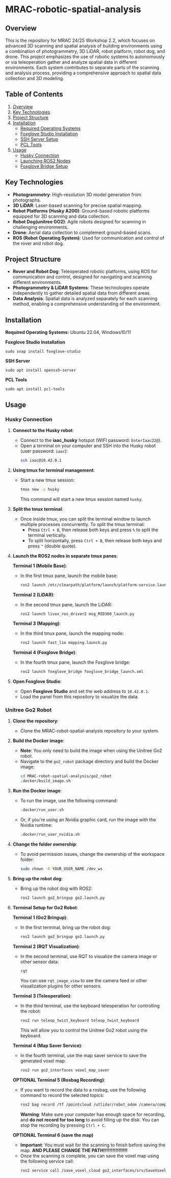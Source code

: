 # MRAC-robotic-spatial-analysis
## Overview
This is the repository for MRAC 24/25 Workshop 2.2, which focuses on advanced 3D scanning and spatial analysis of building environments using a combination of photogrammetry, 3D LiDAR, robot platform, robot dog, and drone. This project emphasizes the use of robotic systems to autonomously or via teleoperation gather and analyze spatial data in different environments. Each system contributes to separate parts of the scanning and analysis process, providing a comprehensive approach to spatial data collection and 3D modeling.


## Table of Contents

1. [Overview](#overview)
2. [Key Technologies](#key-technologies)
3. [Project Structure](#project-structure)
4. [Installation](#installation)
   - [Required Operating Systems](#required-operating-systems)
   - [Foxglove Studio Installation](#foxglove-studio-installation)
   - [SSH Server Setup](#ssh-server-setup)
   - [PCL Tools](#pcl-tools)
5. [Usage](#usage)
   - [Husky Connection](#husky-connection)
   - [Launching ROS2 Nodes](#launching-ros2-nodes)
   - [Foxglove Bridge Setup](#foxglove-bridge-setup)

## Key Technologies

- **Photogrammetry**: High-resolution 3D model generation from photographs.
- **3D LiDAR**: Laser-based scanning for precise spatial mapping.
- **Robot Platforms (Husky A200)**: Ground-based robotic platforms equipped for 3D scanning and data collection.
- **Robot Dog(unitree GO2)**: Agile robots designed for scanning in challenging environments.
- **Drone**: Aerial data collection to complement ground-based scans.
- **ROS (Robot Operating System)**: Used for communication and control of the rover and robot dog. 

## Project Structure

- **Rover and Robot Dog**: Teleoperated robotic platforms, using ROS for communication and control, designed for navigating and scanning different environments.
- **Photogrammetry & LiDAR Systems**: These technologies operate independently to gather detailed spatial data from different areas.
- **Data Analysis**: Spatial data is analyzed separately for each scanning method, enabling a comprehensive understanding of the environment.

## Installation
**Required Operating Systems:** Ubuntu 22.04, Windows10/11

**Foxglove Studio Installation**  
```
sudo snap install foxglove-studio
```

**SSH Server**
```
sudo apt install openssh-server
```
**PCL Tools**
```
sudo apt install pcl-tools
```


## Usage

### Husky Connection

1. **Connect to the Husky robot**:
   - Connect to the **iaac_husky** hotspot (WIFI password: `EnterIaac22@`).
   - Open a terminal on your computer and SSH into the Husky robot (user password: `iaac`):
     ```bash
     ssh iaac@10.42.0.1
     ```

2. **Using tmux for terminal management**:
   - Start a new tmux session:
     ```bash
     tmux new -s husky
     ```
     This command will start a new tmux session named `husky`.

3. **Split the tmux terminal**:
   - Once inside tmux, you can split the terminal window to launch multiple processes concurrently. To split the tmux terminal:
     - Press `Ctrl + B`, then release both keys and press `%` to split the terminal vertically.
     - To split horizontally, press `Ctrl + B`, then release both keys and press `"` (double quote).

4. **Launch the ROS2 nodes in separate tmux panes**:

   **Terminal 1 (Mobile Base)**:
   - In the first tmux pane, launch the mobile base:
     ```bash
     ros2 launch /etc/clearpath/platform/launch/platform-service.launch.py
     ```

   **Terminal 2 (LiDAR)**:
   - In the second tmux pane, launch the LiDAR:
     ```bash
     ros2 launch livox_ros_driver2 msg_MID360_launch.py
     ```

   **Terminal 3 (Mapping)**:
   - In the third tmux pane, launch the mapping node:
     ```bash
     ros2 launch fast_lio mapping.launch.py
     ```

   **Terminal 4 (Foxglove Bridge)**:
   - In the fourth tmux pane, launch the Foxglove bridge:
     ```bash
     ros2 launch foxglove_bridge foxglove_bridge_launch.xml
     ```

5. **Open Foxglove Studio**:
   - Open **Foxglove Studio** and set the web address to `10.42.0.1`.
   - Load the panel from this repository to visualize the data.

### Unitree Go2 Robot

1. **Clone the repository**:
   - Clone the MRAC-robot-spatial-analysis repository to your system.

2. **Build the Docker image**:
   - **Note**: You only need to build the image when using the Unitree Go2 robot.
   - Navigate to the `go2_robot` package directory and build the Docker image:
     ```bash
     cd MRAC-robot-spatial-analysis/go2_robot
     .docker/build_image.sh
     ```

3. **Run the Docker image**:
   - To run the image, use the following command:
     ```bash
     .docker/run_user.sh
     ```
   - Or, if you're using an Nvidia graphic card, run the image with the Nvidia runtime:
     ```bash
     .docker/run_user_nvidia.sh
     ```

4. **Change the folder ownership**:
   - To avoid permission issues, change the ownership of the workspace folder:
     ```bash
     sudo chown -R YOUR_USER_NAME /dev_ws
     ```

5. **Bring up the robot dog**:
   - Bring up the robot dog with ROS2:
     ```bash
     ros2 launch go2_bringup go2.launch.py
     ```

6. **Terminal Setup for Go2 Robot**:

   **Terminal 1 (Go2 Bringup)**:
   - In the first terminal, bring up the robot dog:
     ```bash
     ros2 launch go2_bringup go2.launch.py
     ```

   **Terminal 2 (RQT Visualization)**:
   - In the second terminal, use RQT to visualize the camera image or other sensor data:
     ```bash
     rqt
     ```
     You can use `rqt_image_view` to see the camera feed or other visualization plugins for other sensors.

   **Terminal 3 (Teleoperation)**:
   - In the third terminal, use the keyboard teleoperation for controlling the robot:
     ```bash
     ros2 run teleop_twist_keyboard teleop_twist_keyboard
     ```
     This will allow you to control the Unitree Go2 robot using the keyboard.

   **Terminal 4 (Map Saver Service)**:
   - In the fourth terminal, use the map saver service to save the generated voxel map:
     ```bash
     ros2 run go2_interfaces voxel_map_saver
     ```

   **OPTIONAL Terminal 5 (Rosbag Recording)**:
   - If you want to record the data to a rosbag, use the following command to record the selected topics:
     ```bash
     ros2 bag record /tf /pointcloud /utlidar/robot_odom /camera/compressed
     ```
     **Warning**: Make sure your computer has enough space for recording, and **do not record for too long** to avoid filling up the disk. You can stop the recording by pressing `Ctrl + C`.

   **OPTIONAL Terminal 6 (save the map)**
   - **Important**: You must wait for the scanning to finish before saving the map. **AND PLEASE CHANGE THE PATH!!!!!!!!!!!!!!!!**
   - Once the scanning is complete, you can save the voxel map using the following service call:
     ```bash
     ros2 service call /save_voxel_cloud go2_interfaces/srv/SaveVoxelCloud "{filename: '/YOUR FILE PATH/export.pcd'}"
     ```

